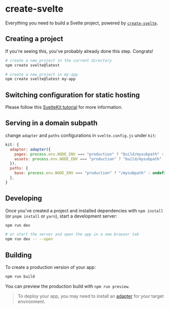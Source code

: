 # create-svelte

Everything you need to build a Svelte project, powered by [`create-svelte`](https://github.com/sveltejs/kit/tree/master/packages/create-svelte).

## Creating a project

If you're seeing this, you've probably already done this step. Congrats!

```bash
# create a new project in the current directory
npm create svelte@latest

# create a new project in my-app
npm create svelte@latest my-app
```

## Switching configuration for static hosting

Please follow this [SvelteKit tutorial](https://kit.svelte.dev/docs/adapter-static) for more information.

## Serving in a domain subpath

change `adapter` and `paths` configurations in `svelte.config.js` under `kit`:

```js
kit: {
  adapter: adapter({
    pages: process.env.NODE_ENV === "production" ? "build/mysubpath" : undefined,
    assets: process.env.NODE_ENV === "production" ? "build/mysubpath" : undefined,
  }),
  paths: {
    base: process.env.NODE_ENV === "production" ? "/mysubpath" : undefined,
  },
}
```

## Developing

Once you've created a project and installed dependencies with `npm install` (or `pnpm install` or `yarn`), start a development server:

```bash
npm run dev

# or start the server and open the app in a new browser tab
npm run dev -- --open
```

## Building

To create a production version of your app:

```bash
npm run build
```

You can preview the production build with `npm run preview`.

> To deploy your app, you may need to install an [adapter](https://kit.svelte.dev/docs/adapters) for your target environment.
